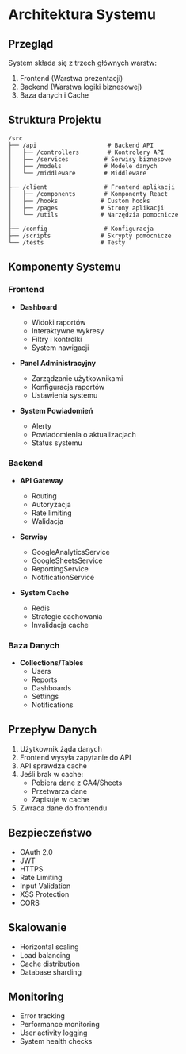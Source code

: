 # Architektura Systemu

## Przegląd
System składa się z trzech głównych warstw:
1. Frontend (Warstwa prezentacji)
2. Backend (Warstwa logiki biznesowej)
3. Baza danych i Cache

## Struktura Projektu
```
/src
├── /api                    # Backend API
│   ├── /controllers        # Kontrolery API
│   ├── /services          # Serwisy biznesowe
│   ├── /models            # Modele danych
│   └── /middleware        # Middleware
│
├── /client                # Frontend aplikacji
│   ├── /components        # Komponenty React
│   ├── /hooks            # Custom hooks
│   ├── /pages            # Strony aplikacji
│   └── /utils            # Narzędzia pomocnicze
│
├── /config                # Konfiguracja
├── /scripts              # Skrypty pomocnicze
└── /tests                # Testy
```

## Komponenty Systemu

### Frontend
- **Dashboard**
  - Widoki raportów
  - Interaktywne wykresy
  - Filtry i kontrolki
  - System nawigacji

- **Panel Administracyjny**
  - Zarządzanie użytkownikami
  - Konfiguracja raportów
  - Ustawienia systemu

- **System Powiadomień**
  - Alerty
  - Powiadomienia o aktualizacjach
  - Status systemu

### Backend
- **API Gateway**
  - Routing
  - Autoryzacja
  - Rate limiting
  - Walidacja

- **Serwisy**
  - GoogleAnalyticsService
  - GoogleSheetsService
  - ReportingService
  - NotificationService

- **System Cache**
  - Redis
  - Strategie cachowania
  - Invalidacja cache

### Baza Danych
- **Collections/Tables**
  - Users
  - Reports
  - Dashboards
  - Settings
  - Notifications

## Przepływ Danych
1. Użytkownik żąda danych
2. Frontend wysyła zapytanie do API
3. API sprawdza cache
4. Jeśli brak w cache:
   - Pobiera dane z GA4/Sheets
   - Przetwarza dane
   - Zapisuje w cache
5. Zwraca dane do frontendu

## Bezpieczeństwo
- OAuth 2.0
- JWT
- HTTPS
- Rate Limiting
- Input Validation
- XSS Protection
- CORS

## Skalowanie
- Horizontal scaling
- Load balancing
- Cache distribution
- Database sharding

## Monitoring
- Error tracking
- Performance monitoring
- User activity logging
- System health checks 